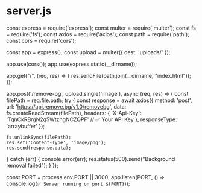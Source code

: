 # server.js
const express = require('express');
const multer = require('multer');
const fs = require('fs');
const axios = require('axios');
const path = require('path');
const cors = require('cors');

const app = express();
const upload = multer({ dest: 'uploads/' });

app.use(cors());
app.use(express.static(__dirname));

app.get("/", (req, res) => {
  res.sendFile(path.join(__dirname, "index.html"));
});

app.post('/remove-bg', upload.single('image'), async (req, res) => {
  const filePath = req.file.path;
  try {
    const response = await axios({
      method: 'post',
      url: 'https://api.remove.bg/v1.0/removebg',
      data: fs.createReadStream(filePath),
      headers: {
        'X-Api-Key': 'TqnCkRBrgN2q5WtzhgNCZQPF'  // ✅ Your API Key
      },
      responseType: 'arraybuffer'
    });

    fs.unlinkSync(filePath);
    res.set('Content-Type', 'image/png');
    res.send(response.data);
  } catch (err) {
    console.error(err);
    res.status(500).send("Background removal failed");
  }
});

const PORT = process.env.PORT || 3000;
app.listen(PORT, () => console.log(`✅ Server running on port ${PORT}`));

